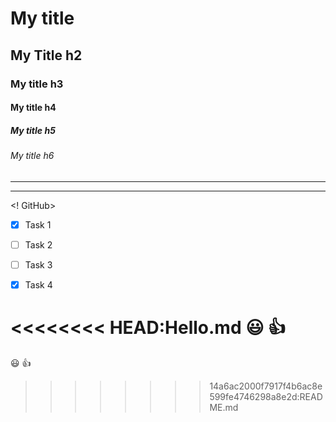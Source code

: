 # My title 
## My Title h2
### My title h3
#### My title h4
##### My title h5
###### My title h6
---
___

<! GitHub>

* [X] Task 1

* [ ] Task 2

* [ ] Task 3

* [X] Task 4

<<<<<<<< HEAD:Hello.md
:smiley: :+1:
========
:smiley: :+1:
>>>>>>>> 14a6ac2000f7917f4b6ac8e599fe4746298a8e2d:README.md
